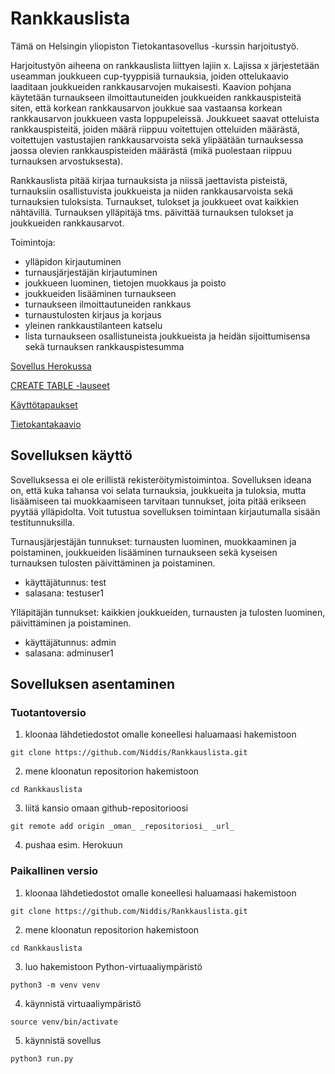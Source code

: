 # Rankkauslista

Tämä on Helsingin yliopiston Tietokantasovellus -kurssin harjoitustyö.

Harjoitustyön aiheena on rankkauslista liittyen lajiin x. Lajissa x järjestetään useamman joukkueen cup-tyyppisiä turnauksia, joiden ottelukaavio laaditaan joukkueiden rankkausarvojen mukaisesti. Kaavion pohjana käytetään turnaukseen ilmoittautuneiden joukkueiden rankkauspisteitä siten, että korkean rankkausarvon joukkue saa vastaansa korkean rankkausarvon joukkueen vasta loppupeleissä. Joukkueet saavat otteluista rankkauspisteitä, joiden määrä riippuu voitettujen otteluiden määrästä, voitettujen vastustajien rankkausarvoista sekä ylipäätään turnauksessa jaossa olevien rankkauspisteiden määrästä (mikä puolestaan riippuu turnauksen arvostuksesta).

Rankkauslista pitää kirjaa turnauksista ja niissä jaettavista pisteistä, turnauksiin osallistuvista joukkueista ja niiden rankkausarvoista sekä turnauksien tuloksista. Turnaukset, tulokset ja joukkueet ovat kaikkien nähtävillä. Turnauksen ylläpitäjä tms. päivittää turnauksen tulokset ja joukkueiden rankkausarvot.

Toimintoja:

* ylläpidon kirjautuminen
* turnausjärjestäjän kirjautuminen
* joukkueen luominen, tietojen muokkaus ja poisto  
* joukkueiden lisääminen turnaukseen  
* turnaukseen ilmoittautuneiden rankkaus  
* turnaustulosten kirjaus ja korjaus  
* yleinen rankkaustilanteen katselu  
* lista turnaukseen osallistuneista joukkueista ja heidän sijoittumisensa sekä turnauksen rankkauspistesumma

[Sovellus Herokussa](https://rankkauslista.herokuapp.com/)

[CREATE TABLE -lauseet](../master/documentation/tietokantakaaviot.md)

[Käyttötapaukset](../master/documentation/kayttotapaukset.md)

[Tietokantakaavio](../master/documentation/tietokantakaavio.png)

## Sovelluksen käyttö

Sovelluksessa ei ole erillistä rekisteröitymistoimintoa. Sovelluksen ideana on, että kuka tahansa voi selata turnauksia, joukkueita ja tuloksia, mutta lisäämiseen tai muokkaamiseen tarvitaan tunnukset, joita pitää erikseen pyytää ylläpidolta. Voit tutustua sovelluksen toimintaan kirjautumalla sisään testitunnuksilla.

Turnausjärjestäjän tunnukset: turnausten luominen, muokkaaminen ja poistaminen, joukkueiden lisääminen turnaukseen sekä kyseisen turnauksen tulosten päivittäminen ja poistaminen.
* käyttäjätunnus: test
* salasana: testuser1

Ylläpitäjän tunnukset: kaikkien joukkueiden, turnausten ja tulosten luominen, päivittäminen ja poistaminen.
* käyttäjätunnus: admin
* salasana: adminuser1

## Sovelluksen asentaminen

### Tuotantoversio

1. kloonaa lähdetiedostot omalle koneellesi haluamaasi hakemistoon
```git
git clone https://github.com/Niddis/Rankkauslista.git
```
2. mene kloonatun repositorion hakemistoon
```git
cd Rankkauslista
```
3. liitä kansio omaan github-repositorioosi
```git
git remote add origin _oman_ _repositoriosi_ _url_
```
4. pushaa esim. Herokuun

### Paikallinen versio

1. kloonaa lähdetiedostot omalle koneellesi haluamaasi hakemistoon
```git
git clone https://github.com/Niddis/Rankkauslista.git
```
2. mene kloonatun repositorion hakemistoon
```git
cd Rankkauslista
```
3. luo hakemistoon Python-virtuaaliympäristö
```
python3 -m venv venv
```
4. käynnistä virtuaaliympäristö
```
source venv/bin/activate
```
5. käynnistä sovellus
```
python3 run.py
```